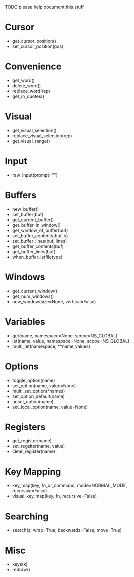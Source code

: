TODO please help document this stuff

Cursor
======
* get_cursor_position()
* set_cursor_position(pos)

Convenience
===========
* get_word()
* delete_word()
* replace_word(rep)
* get_in_quotes()

Visual
======
* get_visual_selection()
* replace_visual_selection(rep)
* get_visual_range()

Input
=====
* raw_input(prompt="")

Buffers
=======
* new_buffer()
* set_buffer(buf)
* get_current_buffer()
* get_buffer_in_window()
* get_window_of_buffer(buf)
* set_buffer_contents(buf, s)
* set_buffer_lines(buf, lines)
* get_buffer_contents(buf)
* get_buffer_lines(buf)
* when_buffer_is(filetype)

Windows
=======
* get_current_window()
* get_num_windows()
* new_window(size=None, vertical=False)


Variables
=========
* get(name, namespace=None, scope=NS_GLOBAL)
* let(name, value, namespace=None, scope=NS_GLOBAL)
* multi_let(namespace, **name_values)

Options
=======
* toggle_option(name)
* set_option(name, value=None)
* multi_set_option(*names)
* set_option_default(name)
* unset_option(name)
* set_local_option(name, value=None)

Registers
=========
* get_register(name)
* set_regsiter(name, value)
* clear_register(name)

Key Mapping
===========
* key_map(key, fn_or_command, mode=NORMAL_MODE, recursive=False)
* visual_key_map(key, fn, recursive=False)

Searching
=========
* search(s, wrap=True, backwards=False, move=True)

Misc
====
* keys(k)
* redraw()
